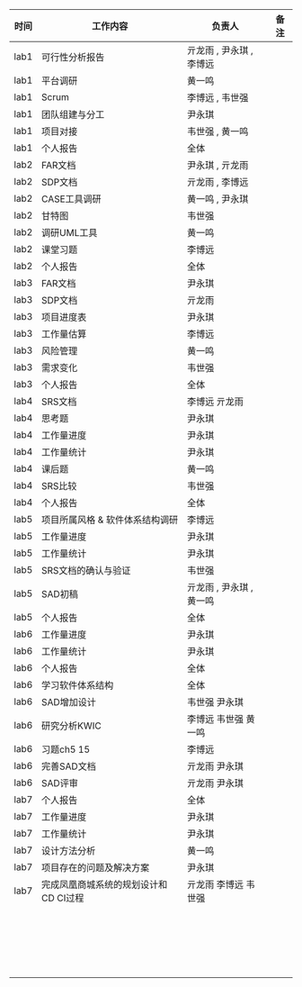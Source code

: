 | 时间 | 工作内容                              | 负责人                   | 备注 |
| ---- | ------------------------------------- | ------------------------ | ---- |
| lab1 | 可行性分析报告                        | 亓龙雨 , 尹永琪 , 李博远 |      |
| lab1 | 平台调研                              | 黄一鸣                   |      |
| lab1 | Scrum                                 | 李博远 , 韦世强          |      |
| lab1 | 团队组建与分工                        | 尹永琪                   |      |
| lab1 | 项目对接                              | 韦世强 , 黄一鸣          |      |
| lab1 | 个人报告                              | 全体                     |      |
| lab2 | FAR文档                               | 尹永琪 , 亓龙雨          |      |
| lab2 | SDP文档                               | 亓龙雨 , 李博远          |      |
| lab2 | CASE工具调研                          | 黄一鸣 , 尹永琪          |      |
| lab2 | 甘特图                                | 韦世强                   |      |
| lab2 | 调研UML工具                           | 黄一鸣                   |      |
| lab2 | 课堂习题                              | 李博远                   |      |
| lab2 | 个人报告                              | 全体                     |      |
| lab3 | FAR文档                               | 尹永琪                   |      |
| lab3 | SDP文档                               | 亓龙雨                   |      |
| lab3 | 项目进度表                            | 尹永琪                   |      |
| lab3 | 工作量估算                            | 李博远                   |      |
| lab3 | 风险管理                              | 黄一鸣                   |      |
| lab3 | 需求变化                              | 韦世强                   |      |
| lab3 | 个人报告                              | 全体                     |      |
| lab4 | SRS文档                               | 李博远 亓龙雨            |      |
| lab4 | 思考题                                | 尹永琪                   |      |
| lab4 | 工作量进度                            | 尹永琪                   |      |
| lab4 | 工作量统计                            | 尹永琪                   |      |
| lab4 | 课后题                                | 黄一鸣                   |      |
| lab4 | SRS比较                               | 韦世强                   |      |
| lab4 | 个人报告                              | 全体                     |      |
| lab5 | 项目所属风格 & 软件体系结构调研       | 李博远                   |      |
| lab5 | 工作量进度                            | 尹永琪                   |      |
| lab5 | 工作量统计                            | 尹永琪                   |      |
| lab5 | SRS文档的确认与验证                   | 韦世强                   |      |
| lab5 | SAD初稿                               | 亓龙雨 , 尹永琪 , 黄一鸣 |      |
| lab5 | 个人报告                              | 全体                     |      |
| lab6 | 工作量进度                            | 尹永琪                   |      |
| lab6 | 工作量统计                            | 尹永琪                   |      |
| lab6 | 个人报告                              | 全体                     |      |
| lab6 | 学习软件体系结构                      | 全体                     |      |
| lab6 | SAD增加设计                           | 韦世强 尹永琪            |      |
| lab6 | 研究分析KWIC                          | 李博远 韦世强 黄一鸣     |      |
| lab6 | 习题ch5 15                            | 李博远                   |      |
| lab6 | 完善SAD文档                           | 亓龙雨 尹永琪            |      |
| lab6 | SAD评审                               | 亓龙雨 尹永琪            |      |
| lab7 | 个人报告                              | 全体                     |      |
| lab7 | 工作量进度                            | 尹永琪                   |      |
| lab7 | 工作量统计                            | 尹永琪                   |      |
| lab7 | 设计方法分析                          | 黄一鸣                   |      |
| lab7 | 项目存在的问题及解决方案              | 尹永琪                   |      |
| lab7 | 完成凤凰商城系统的规划设计和CD CI过程 | 亓龙雨 李博远 韦世强     |      |
|      |                                       |                          |      |
|      |                                       |                          |      |
|      |                                       |                          |      |
|      |                                       |                          |      |
|      |                                       |                          |      |
|      |                                       |                          |      |
|      |                                       |                          |      |
|      |                                       |                          |      |
|      |                                       |                          |      |
|      |                                       |                          |      |
|      |                                       |                          |      |
|      |                                       |                          |      |
|      |                                       |                          |      |
|      |                                       |                          |      |
|      |                                       |                          |      |
|      |                                       |                          |      |
|      |                                       |                          |      |
|      |                                       |                          |      |
|      |                                       |                          |      |
|      |                                       |                          |      |
|      |                                       |                          |      |





